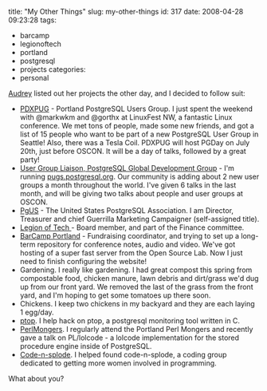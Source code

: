title: "My Other Things"
slug: my-other-things
id: 317
date: 2008-04-28 09:23:28
tags: 
- barcamp
- legionoftech
- portland
- postgresql
- projects
categories: 
- personal

[Audrey](http://dyepot-teapot.com/2008/04/06/my-other-things/) listed out her projects the other day, and I decided to follow suit: 

*   [PDXPUG](http://pugs.postgresql.org/pdx) - Portland PostgreSQL Users Group.  I just spent the weekend with @markwkm and @gorthx at LinuxFest NW, a fantastic Linux conference. We met tons of people, made some new friends, and got a list of 15 people who want to be part of a new PostgreSQL User Group in Seattle!  Also, there was a Tesla Coil. PDXPUG will host PGDay on July 20th, just before OSCON.  It will be a day of talks, followed by a great party!
*   [User Group Liaison, PostgreSQL Global Development Group](http://postgresql.org) - I'm running [pugs.postgresql.org](http://pugs.postgresql.org). Our community is adding about 2 new user groups a month throughout the world.  I've given 6 talks in the last month, and will be giving two talks about people and user groups at OSCON.
*   [PgUS](http://www.postgresql.us) - The United States PostgreSQL Association.  I am Director, Treasurer and chief Guerrilla Marketing Campaigner (self-assigned title).
*   [Legion of Tech ](http://www.legionoftech.org)- Board member, and part of the Finance committee.
*   [BarCamp Portland](http://barcamp.org/BarCampPortland) - Fundraising coordinator, and trying to set up a long-term repository for conference notes, audio and video. We've got hosting of a super fast server from the Open Source Lab.  Now I just need to finish configuring the website!
*   Gardening. I really like gardening.  I had great compost this spring from compostable food, chicken manure, lawn debris and dirt/grass we'd dug up from our front yard. We removed the last of the grass from the front yard, and I'm hoping to get some tomatoes up there soon.
*   Chickens. I keep two chickens in my backyard and they are each laying 1 egg/day.
*   [ptop](http://ptop.projects.pgfoundry.org). I help hack on ptop, a postgresql monitoring tool written in C.
*   [PerlMongers](http://pdx.pm.org). I regularly attend the Portland Perl Mongers and recently gave a talk on PL/lolcode - a lolcode implementation for the stored procedure engine inside of PostgreSQL.
*   [Code-n-splode](http://pdx.codensplode.org). I helped found code-n-splode, a coding group dedicated to getting more women involved in programming.

What about you? 
